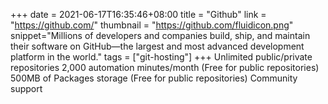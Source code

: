 +++
date = 2021-06-17T16:35:46+08:00
title = "Github"
link = "https://github.com/"
thumbnail = "https://github.com/fluidicon.png"
snippet="Millions of developers and companies build, ship, and maintain their software on GitHub—the largest and most advanced development platform in the world."
tags = ["git-hosting"]
+++
Unlimited public/private repositories
2,000 automation minutes/month (Free for public repositories)
500MB of Packages storage (Free for public repositories)
Community support
